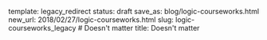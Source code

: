 template: legacy_redirect
status: draft
save_as: blog/logic-courseworks.html
new_url: 2018/02/27/logic-courseworks.html
slug: logic-courseworks_legacy  # Doesn't matter
title: Doesn't matter
